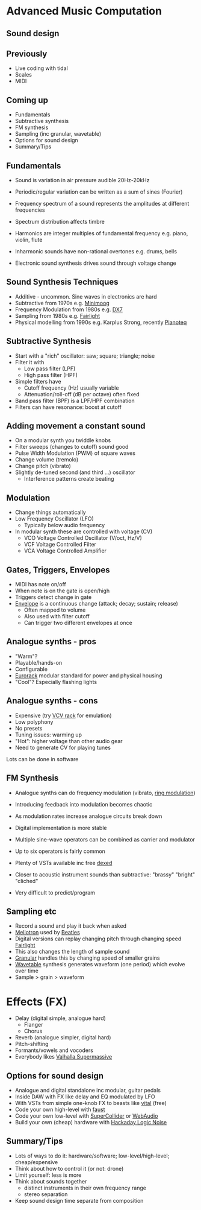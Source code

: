 # Advanced Music Computation

## Sound design


## Previously

- Live coding with tidal
- Scales
- MIDI


## Coming up

- Fundamentals
- Subtractive synthesis
- FM synthesis
- Sampling (inc granular, wavetable)
- Options for sound design
- Summary/Tips


## Fundamentals

- Sound is variation in air pressure audible 20Hz-20kHz
- Periodic/regular variation can be written as a sum of sines (Fourier)
- Frequency spectrum of a sound represents the amplitudes at different frequencies
- Spectrum distribution affects timbre


- Harmonics are integer multiples of fundamental frequency e.g. piano, violin, flute
- Inharmonic sounds have non-rational overtones e.g. drums, bells
- Electronic sound synthesis drives sound through voltage change


## Sound Synthesis Techniques

- Additive - uncommon. Sine waves in electronics are hard
- Subtractive from 1970s e.g. [Minimoog](https://en.wikipedia.org/wiki/Minimoog) 
- Frequency Modulation from 1980s e.g. [DX7](https://en.wikipedia.org/wiki/Yamaha_DX7) 
- Sampling from 1980s e.g. [Fairlight](https://en.wikipedia.org/wiki/Fairlight_CMI)
- Physical modelling from 1990s e.g. Karplus Strong, recently [Pianoteq](https://www.modartt.com/pianoteq_overview)


## Subtractive Synthesis

- Start with a "rich" oscillator: saw; square; triangle; noise
- Filter it with
  - Low pass filter (LPF)
  - High pass filter (HPF)
- Simple filters have
  - Cutoff frequency (Hz) usually variable
  - Attenuation/roll-off (dB per octave) often fixed
- Band pass filter (BPF) is a LPF/HPF combination
- Filters can have resonance: boost at cutoff


## Adding movement a constant sound

- On a modular synth you twiddle knobs 
- Filter sweeps (changes to cutoff) sound good
- Pulse Width Modulation (PWM) of square waves
- Change volume (tremolo)
- Change pitch (vibrato)
- Slightly de-tuned second (and third ...) oscillator
  - Interference patterns create beating


## Modulation

- Change things automatically
- Low Frequency Oscillator (LFO)
  - Typically below audio frequency
- In modular synth these are controlled with voltage (CV)
  - VCO Voltage Controlled Oscillator (V/oct, Hz/V)
  - VCF Voltage Controlled Filter
  - VCA Voltage Controlled Amplifier


## Gates, Triggers, Envelopes

- MIDI has note on/off
- When note is on the gate is open/high
- Triggers detect change in gate
- [Envelope](https://en.wikipedia.org/wiki/Envelope_(music)) is a continuous change (attack; decay; sustain; release)
  - Often mapped to volume
  - Also used with filter cutoff
  - Can trigger two different envelopes at once


## Analogue synths - pros

- "Warm"?
- Playable/hands-on
- Configurable
- [Eurorack](https://en.wikipedia.org/wiki/Eurorack) modular standard for power and physical housing
- "Cool"? Especially flashing lights


## Analogue synths - cons

- Expensive (try [VCV rack](https://vcvrack.com/) for emulation)
- Low polyphony
- No presets
- Tuning issues: warming up
- "Hot": higher voltage than other audio gear
- Need to generate CV for playing tunes

Lots can be done in software


## FM Synthesis

- Analogue synths can do frequency modulation (vibrato, [ring modulation](https://en.wikipedia.org/wiki/Ring_modulation))
- Introducing feedback into modulation becomes chaotic
- As modulation rates increase analogue circuits break down
- Digital implementation is more stable


- Multiple sine-wave operators can be combined as carrier and modulator
- Up to six operators is fairly common
- Plenty of VSTs available inc free [dexed](https://www.kvraudio.com/product/dexed-by-digital-suburban)
- Closer to acoustic instrument sounds than subtractive: "brassy" "bright" "cliched"
- Very difficult to predict/program


## Sampling etc

- Record a sound and play it back when asked
- [Mellotron](https://en.wikipedia.org/wiki/Mellotron) used by [Beatles](https://en.wikipedia.org/wiki/Strawberry_Fields_Forever)
- Digital versions can replay changing pitch through changing speed [Fairlight](https://en.wikipedia.org/wiki/Fairlight_CMI)
- This also changes the length of sample sound
- [Granular](https://en.wikipedia.org/wiki/Granular_synthesis) handles this by changing speed of smaller grains
- [Wavetable](https://en.wikipedia.org/wiki/Wavetable_synthesis) synthesis generates waveform (one period) which evolve over time
- Sample > grain > waveform


# Effects (FX)

- Delay (digital simple, analogue hard)
  - Flanger
  - Chorus
- Reverb (analogue simpler, digital hard)
- Pitch-shifting
- Formants/vowels and vocoders
- Everybody likes [Valhalla Supermassive](https://valhalladsp.com/shop/reverb/valhalla-supermassive/)


## Options for sound design

- Analogue and digital standalone inc modular, guitar pedals
- Inside DAW with FX like delay and EQ modulated by LFO
- With VSTs from simple one-knob FX to beasts like [vital](https://vital.audio/) (free)
- Code your own high-level with [faust](https://faust.grame.fr/)
- Code your own low-level with [SuperCollider](https://supercollider.github.io/) or [WebAudio](https://developer.mozilla.org/en-US/docs/Web/API/Web_Audio_API)
- Build your own (cheap) hardware with [Hackaday Logic Noise](https://hackaday.com/tag/logic-noise/)


## Summary/Tips

- Lots of ways to do it: hardware/software; low-level/high-level; cheap/expensive
- Think about how to control it (or not: drone)
- Limit yourself: less is more
- Think about sounds together
  - distinct instruments in their own frequency range
  - stereo separation
- Keep sound design time separate from composition